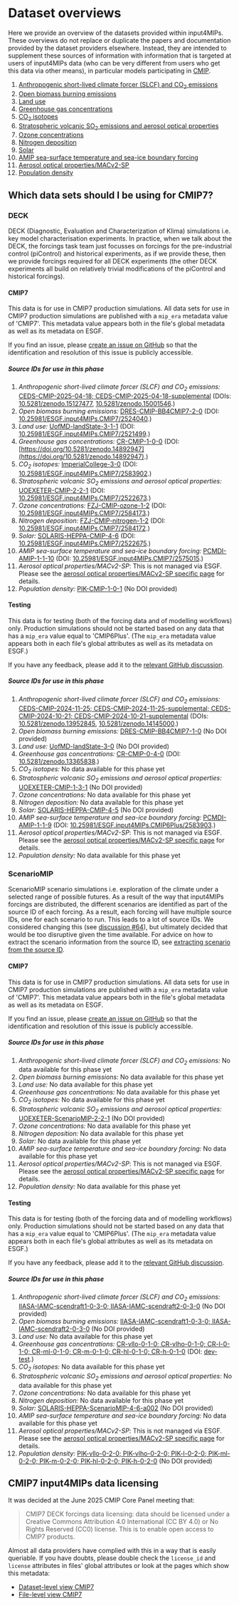# Dataset overviews

Here we provide an overview of the datasets provided within input4MIPs.
These overviews do not replace or duplicate the papers and documentation provided by the dataset providers elsewhere.
Instead, they are intended to supplement these sources of information
with information that is targeted at users of input4MIPs data
(who can be very different from users who get this data via other means),
in particular models participating in [CMIP](https://www.wcrp-climate.org/wgcm-cmip).

1. [Anthropogenic short-lived climate forcer (SLCF) and CO<sub>2</sub> emissions](anthropogenic-slcf-co2-emissions.md)
1. [Open biomass burning emissions](open-biomass-burning-emissions.md)
1. [Land use](land-use.md)
1. [Greenhouse gas concentrations](greenhouse-gas-concentrations.md)
1. [CO<sub>2</sub> isotopes](co2-isotopes.md)
1. [Stratospheric volcanic SO<sub>2</sub> emissions and aerosol optical properties](stratospheric-volcanic-so2-emissions-aod.md)
1. [Ozone concentrations](ozone.md)
1. [Nitrogen deposition](nitrogen-deposition.md)
1. [Solar](solar.md)
1. [AMIP sea-surface temperature and sea-ice boundary forcing](amip-sst-sea-ice-boundary-forcing.md)
1. [Aerosol optical properties/MACv2-SP](aerosol-optical-properties-macv2-sp.md)
1. [Population density](population.md)

## Which data sets should I be using for CMIP7?

### DECK

DECK (Diagnostic, Evaluation and Characterization of Klima) simulations
i.e. key model characterisation experiments.
In practice, when we talk about the DECK,
the forcings task team just focusses on forcings for the pre-industrial control (piControl) and historical experiments,
as if we provide these, then we provide forcings required for all DECK experiments
(the other DECK experiments all build on relatively trivial modifications of the piControl and historical forcings).

#### CMIP7

<!--- begin-source-id-summary:deck-cmip7 -->
<!--- Do not edit this section, it is automatically updated when the docs are built -->

This data is for use in CMIP7 production simulations.
All data sets for use in CMIP7 production simulations are published with a `mip_era` metadata value of 'CMIP7'.
This metadata value appears both in the file's global metadata as well as its metadata on ESGF.

If you find an issue, please
[create an issue on GitHub](https://github.com/PCMDI/input4MIPs_CVs/issues/new?template=data_issue.md)
so that the identification and resolution of this issue is publicly accessible.

##### Source IDs for use in this phase

1. *Anthropogenic short-lived climate forcer (SLCF) and CO<sub>2</sub> emissions:* [CEDS-CMIP-2025-04-18; CEDS-CMIP-2025-04-18-supplemental](https://aims2.llnl.gov/search?project=input4MIPs&versionType=all&activeFacets=%7B%22source_id%22%3A%22CEDS-CMIP-2025-04-18%22%2C%22CEDS-CMIP-2025-04-18-supplemental%22%7D) (DOIs: [10.5281/zenodo.15127477](https://doi.org/10.5281/zenodo.15127477), [10.5281/zenodo.15001546](https://doi.org/10.5281/zenodo.15001546).)
1. *Open biomass burning emissions:* [DRES-CMIP-BB4CMIP7-2-0](https://aims2.llnl.gov/search?project=input4MIPs&versionType=all&activeFacets=%7B%22source_id%22%3A%22DRES-CMIP-BB4CMIP7-2-0%22%7D) (DOI: [10.25981/ESGF.input4MIPs.CMIP7/2524040](https://doi.org/10.25981/ESGF.input4MIPs.CMIP7/2524040).)
1. *Land use:* [UofMD-landState-3-1-1](https://aims2.llnl.gov/search?project=input4MIPs&versionType=all&activeFacets=%7B%22source_id%22%3A%22UofMD-landState-3-1-1%22%7D) (DOI: [10.25981/ESGF.input4MIPs.CMIP7/2521499](https://doi.org/10.25981/ESGF.input4MIPs.CMIP7/2521499).)
1. *Greenhouse gas concentrations:* [CR-CMIP-1-0-0](https://aims2.llnl.gov/search?project=input4MIPs&versionType=all&activeFacets=%7B%22source_id%22%3A%22CR-CMIP-1-0-0%22%7D) (DOI: [https://doi.org/10.5281/zenodo.14892947](https://doi.org/10.5281/zenodo.14892947).)
1. *CO<sub>2</sub> isotopes:* [ImperialCollege-3-0](https://aims2.llnl.gov/search?project=input4MIPs&versionType=all&activeFacets=%7B%22source_id%22%3A%22ImperialCollege-3-0%22%7D) (DOI: [10.25981/ESGF.input4MIPs.CMIP7/2583902](https://doi.org/10.25981/ESGF.input4MIPs.CMIP7/2583902).)
1. *Stratospheric volcanic SO<sub>2</sub> emissions and aerosol optical properties:* [UOEXETER-CMIP-2-2-1](https://aims2.llnl.gov/search?project=input4MIPs&versionType=all&activeFacets=%7B%22source_id%22%3A%22UOEXETER-CMIP-2-2-1%22%7D) (DOI: [10.25981/ESGF.input4MIPs.CMIP7/2522673](https://doi.org/10.25981/ESGF.input4MIPs.CMIP7/2522673).)
1. *Ozone concentrations:* [FZJ-CMIP-ozone-1-2](https://aims2.llnl.gov/search?project=input4MIPs&versionType=all&activeFacets=%7B%22source_id%22%3A%22FZJ-CMIP-ozone-1-2%22%7D) (DOI: [10.25981/ESGF.input4MIPs.CMIP7/2584173](https://doi.org/10.25981/ESGF.input4MIPs.CMIP7/2584173).)
1. *Nitrogen deposition:* [FZJ-CMIP-nitrogen-1-2](https://aims2.llnl.gov/search?project=input4MIPs&versionType=all&activeFacets=%7B%22source_id%22%3A%22FZJ-CMIP-nitrogen-1-2%22%7D) (DOI: [10.25981/ESGF.input4MIPs.CMIP7/2584172](https://doi.org/10.25981/ESGF.input4MIPs.CMIP7/2584172).)
1. *Solar:* [SOLARIS-HEPPA-CMIP-4-6](https://aims2.llnl.gov/search?project=input4MIPs&versionType=all&activeFacets=%7B%22source_id%22%3A%22SOLARIS-HEPPA-CMIP-4-6%22%7D) (DOI: [10.25981/ESGF.input4MIPs.CMIP7/2522675](https://doi.org/10.25981/ESGF.input4MIPs.CMIP7/2522675).)
1. *AMIP sea-surface temperature and sea-ice boundary forcing:* [PCMDI-AMIP-1-1-10](https://aims2.llnl.gov/search?project=input4MIPs&versionType=all&activeFacets=%7B%22source_id%22%3A%22PCMDI-AMIP-1-1-10%22%7D) (DOI: [10.25981/ESGF.input4MIPs.CMIP7/2575015](https://doi.org/10.25981/ESGF.input4MIPs.CMIP7/2575015).)
1. *Aerosol optical properties/MACv2-SP*: This is not managed via ESGF. Please see the [aerosol optical properties/MACv2-SP specific page](aerosol-optical-properties-macv2-sp) for details.
1. *Population density:* [PIK-CMIP-1-0-1](https://aims2.llnl.gov/search?project=input4MIPs&versionType=all&activeFacets=%7B%22source_id%22%3A%22PIK-CMIP-1-0-1%22%7D) (No DOI provided)
<!--- end-source-id-summary -->

#### Testing

<!--- begin-source-id-summary:deck-testing -->
<!--- Do not edit this section, it is automatically updated when the docs are built -->

This data is for testing (both of the forcing data and of modelling workflows) only.
Production simulations should not be started based on any data that has a `mip_era` value equal to 'CMIP6Plus'.
(The `mip_era` metadata value appears both in each file's global attributes as well as its metadata on ESGF.)

If you have any feedback, please add it to the [relevant GitHub discussion](https://github.com/PCMDI/input4MIPs_CVs/discussions).

##### Source IDs for use in this phase

1. *Anthropogenic short-lived climate forcer (SLCF) and CO<sub>2</sub> emissions:* [CEDS-CMIP-2024-11-25; CEDS-CMIP-2024-11-25-supplemental; CEDS-CMIP-2024-10-21; CEDS-CMIP-2024-10-21-supplemental](https://aims2.llnl.gov/search?project=input4MIPs&versionType=all&activeFacets=%7B%22source_id%22%3A%22CEDS-CMIP-2024-11-25%22%2C%22CEDS-CMIP-2024-11-25-supplemental%22%2C%22CEDS-CMIP-2024-10-21%22%2C%22CEDS-CMIP-2024-10-21-supplemental%22%7D) (DOIs: [10.5281/zenodo.13952845](https://doi.org/10.5281/zenodo.13952845), [10.5281/zenodo.14145000](https://doi.org/10.5281/zenodo.14145000).)
1. *Open biomass burning emissions:* [DRES-CMIP-BB4CMIP7-1-0](https://aims2.llnl.gov/search?project=input4MIPs&versionType=all&activeFacets=%7B%22source_id%22%3A%22DRES-CMIP-BB4CMIP7-1-0%22%7D) (No DOI provided)
1. *Land use:* [UofMD-landState-3-0](https://aims2.llnl.gov/search?project=input4MIPs&versionType=all&activeFacets=%7B%22source_id%22%3A%22UofMD-landState-3-0%22%7D) (No DOI provided)
1. *Greenhouse gas concentrations:* [CR-CMIP-0-4-0](https://aims2.llnl.gov/search?project=input4MIPs&versionType=all&activeFacets=%7B%22source_id%22%3A%22CR-CMIP-0-4-0%22%7D) (DOI: [10.5281/zenodo.13365838](https://doi.org/10.5281/zenodo.13365838).)
1. *CO<sub>2</sub> isotopes:* No data available for this phase yet
1. *Stratospheric volcanic SO<sub>2</sub> emissions and aerosol optical properties:* [UOEXETER-CMIP-1-3-1](https://aims2.llnl.gov/search?project=input4MIPs&versionType=all&activeFacets=%7B%22source_id%22%3A%22UOEXETER-CMIP-1-3-1%22%7D) (No DOI provided)
1. *Ozone concentrations:* No data available for this phase yet
1. *Nitrogen deposition:* No data available for this phase yet
1. *Solar:* [SOLARIS-HEPPA-CMIP-4-5](https://aims2.llnl.gov/search?project=input4MIPs&versionType=all&activeFacets=%7B%22source_id%22%3A%22SOLARIS-HEPPA-CMIP-4-5%22%7D) (No DOI provided)
1. *AMIP sea-surface temperature and sea-ice boundary forcing:* [PCMDI-AMIP-1-1-9](https://aims2.llnl.gov/search?project=input4MIPs&versionType=all&activeFacets=%7B%22source_id%22%3A%22PCMDI-AMIP-1-1-9%22%7D) (DOI: [10.25981/ESGF.input4MIPs.CMIP6Plus/2583903](https://doi.org/10.25981/ESGF.input4MIPs.CMIP6Plus/2583903).)
1. *Aerosol optical properties/MACv2-SP*: This is not managed via ESGF. Please see the [aerosol optical properties/MACv2-SP specific page](aerosol-optical-properties-macv2-sp) for details.
1. *Population density:* No data available for this phase yet
<!--- end-source-id-summary -->

### ScenarioMIP

ScenarioMIP scenario simulations
i.e. exploration of the climate under a selected range of possible futures.
As a result of the way that input4MIPs forcings are distributed,
the different scenarios are identified as part of the source ID of each forcing.
As a result, each forcing will have multiple source IDs, one for each scenario to run.
This leads to a lot of source IDs.
We considered changing this (see [discussion #64](https://github.com/PCMDI/input4MIPs_CVs/discussions/64)),
but ultimately decided that would be too disruptive given the time available.
For advice on how to extract the scenario information from the source ID,
see [extracting scenario from the source ID](extracting-scenario-from-source-id).

#### CMIP7

<!--- begin-source-id-summary:scenariomip-cmip7 -->
<!--- Do not edit this section, it is automatically updated when the docs are built -->

This data is for use in CMIP7 production simulations.
All data sets for use in CMIP7 production simulations are published with a `mip_era` metadata value of 'CMIP7'.
This metadata value appears both in the file's global metadata as well as its metadata on ESGF.

If you find an issue, please
[create an issue on GitHub](https://github.com/PCMDI/input4MIPs_CVs/issues/new?template=data_issue.md)
so that the identification and resolution of this issue is publicly accessible.

##### Source IDs for use in this phase

1. *Anthropogenic short-lived climate forcer (SLCF) and CO<sub>2</sub> emissions:* No data available for this phase yet
1. *Open biomass burning emissions:* No data available for this phase yet
1. *Land use:* No data available for this phase yet
1. *Greenhouse gas concentrations:* No data available for this phase yet
1. *CO<sub>2</sub> isotopes:* No data available for this phase yet
1. *Stratospheric volcanic SO<sub>2</sub> emissions and aerosol optical properties:* [UOEXETER-ScenarioMIP-2-2-1](https://aims2.llnl.gov/search?project=input4MIPs&versionType=all&activeFacets=%7B%22source_id%22%3A%22UOEXETER-ScenarioMIP-2-2-1%22%7D) (No DOI provided)
1. *Ozone concentrations:* No data available for this phase yet
1. *Nitrogen deposition:* No data available for this phase yet
1. *Solar:* No data available for this phase yet
1. *AMIP sea-surface temperature and sea-ice boundary forcing:* No data available for this phase yet
1. *Aerosol optical properties/MACv2-SP*: This is not managed via ESGF. Please see the [aerosol optical properties/MACv2-SP specific page](aerosol-optical-properties-macv2-sp) for details.
1. *Population density:* No data available for this phase yet
<!--- end-source-id-summary -->

#### Testing

<!--- begin-source-id-summary:scenariomip-testing -->
<!--- Do not edit this section, it is automatically updated when the docs are built -->

This data is for testing (both of the forcing data and of modelling workflows) only.
Production simulations should not be started based on any data that has a `mip_era` value equal to 'CMIP6Plus'.
(The `mip_era` metadata value appears both in each file's global attributes as well as its metadata on ESGF.)

If you have any feedback, please add it to the [relevant GitHub discussion](https://github.com/PCMDI/input4MIPs_CVs/discussions).

##### Source IDs for use in this phase

1. *Anthropogenic short-lived climate forcer (SLCF) and CO<sub>2</sub> emissions:* [IIASA-IAMC-scendraft1-0-3-0; IIASA-IAMC-scendraft2-0-3-0](https://aims2.llnl.gov/search?project=input4MIPs&versionType=all&activeFacets=%7B%22source_id%22%3A%22IIASA-IAMC-scendraft1-0-3-0%22%2C%22IIASA-IAMC-scendraft2-0-3-0%22%7D) (No DOI provided)
1. *Open biomass burning emissions:* [IIASA-IAMC-scendraft1-0-3-0; IIASA-IAMC-scendraft2-0-3-0](https://aims2.llnl.gov/search?project=input4MIPs&versionType=all&activeFacets=%7B%22source_id%22%3A%22IIASA-IAMC-scendraft1-0-3-0%22%2C%22IIASA-IAMC-scendraft2-0-3-0%22%7D) (No DOI provided)
1. *Land use:* No data available for this phase yet
1. *Greenhouse gas concentrations:* [CR-vllo-0-1-0; CR-vlho-0-1-0; CR-l-0-1-0; CR-ml-0-1-0; CR-m-0-1-0; CR-hl-0-1-0; CR-h-0-1-0](https://aims2.llnl.gov/search?project=input4MIPs&versionType=all&activeFacets=%7B%22source_id%22%3A%22CR-vllo-0-1-0%22%2C%22CR-vlho-0-1-0%22%2C%22CR-l-0-1-0%22%2C%22CR-ml-0-1-0%22%2C%22CR-m-0-1-0%22%2C%22CR-hl-0-1-0%22%2C%22CR-h-0-1-0%22%7D) (DOI: [dev-test](https://doi.org/dev-test).)
1. *CO<sub>2</sub> isotopes:* No data available for this phase yet
1. *Stratospheric volcanic SO<sub>2</sub> emissions and aerosol optical properties:* No data available for this phase yet
1. *Ozone concentrations:* No data available for this phase yet
1. *Nitrogen deposition:* No data available for this phase yet
1. *Solar:* [SOLARIS-HEPPA-ScenarioMIP-4-6-a002](https://aims2.llnl.gov/search?project=input4MIPs&versionType=all&activeFacets=%7B%22source_id%22%3A%22SOLARIS-HEPPA-ScenarioMIP-4-6-a002%22%7D) (No DOI provided)
1. *AMIP sea-surface temperature and sea-ice boundary forcing:* No data available for this phase yet
1. *Aerosol optical properties/MACv2-SP*: This is not managed via ESGF. Please see the [aerosol optical properties/MACv2-SP specific page](aerosol-optical-properties-macv2-sp) for details.
1. *Population density:* [PIK-vllo-0-2-0; PIK-vlho-0-2-0; PIK-l-0-2-0; PIK-ml-0-2-0; PIK-m-0-2-0; PIK-hl-0-2-0; PIK-h-0-2-0](https://aims2.llnl.gov/search?project=input4MIPs&versionType=all&activeFacets=%7B%22source_id%22%3A%22PIK-vllo-0-2-0%22%2C%22PIK-vlho-0-2-0%22%2C%22PIK-l-0-2-0%22%2C%22PIK-ml-0-2-0%22%2C%22PIK-m-0-2-0%22%2C%22PIK-hl-0-2-0%22%2C%22PIK-h-0-2-0%22%7D) (No DOI provided)
<!--- end-source-id-summary -->

## CMIP7 input4MIPs data licensing

It was decided at the June 2025 CMIP Core Panel meeting that:

> CMIP7 DECK forcings data licensing:
> data should be licensed under a Creative Commons Attribution 4.0 International (CC BY 4.0) 
> or No Rights Reserved (CC0) license.
> This is to enable open access to CMIP7 products.

Almost all data providers have complied with this in a way that is easily queriable.
If you have doubts, please double check the `license_id` and `license` attributes
in files' global attributes or look at the pages which show this metadata:

- [Dataset-level view CMIP7](../database-views/input4MIPs_datasets_CMIP7.html)
- [File-level view CMIP7](../database-views/input4MIPs_files_CMIP7.html)
